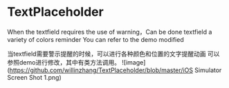# TextPlaceholder
When the textfield requires the use of warning，Can be done textfield a variety of colors reminder
You can refer to the demo modified

当textfield需要警示提醒的时候，可以进行各种颜色和位置的文字提醒动画
可以参照demo进行修改，其中有类方法调用。
![image](https://github.com/willinzhang/TextPlaceholder/blob/master/iOS Simulator Screen Shot 1.png)

